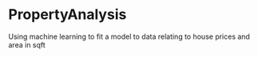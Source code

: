 # PropertyAnalysis
Using machine learning to fit a model to data relating to house prices and area in sqft
